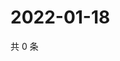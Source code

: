 # 2022-01-18

共 0 条

<!-- BEGIN WEIBO -->
<!-- 最后更新时间 Tue Jan 18 2022 05:13:31 GMT+0800 (China Standard Time) -->

<!-- END WEIBO -->
